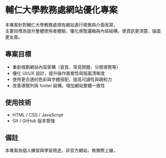 # 輔仁大學教務處網站優化專案

本專案針對輔仁大學教務處現有網站進行視覺與介面改寫，  
主要目標為提升整體使用者體驗，優化導覽邏輯與內容結構，使資訊更清楚、版面更友善。

## 專案目標

- 重新規劃網站內容架構（首頁、常見問題、分眾導覽等）
- 優化 UI/UX 設計，提升操作直覺性與版面清晰度
- 使用更合適的色彩與字體搭配，提高可讀性與親和力
- 改善導覽列與 footer 結構，增加網站整體一致性

## 使用技術

- HTML / CSS / JavaScript
- Git / GitHub 版本管理

## 備註

本專案為個人練習與學習用途，非官方網站，無實際上線。

